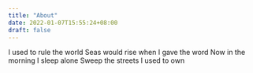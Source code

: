 ```yaml
---
title: "About"
date: 2022-01-07T15:55:24+08:00
draft: false
---
```


I used to rule the world
Seas would rise when I gave the word
Now in the morning I sleep alone
Sweep the streets I used to own
